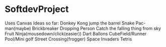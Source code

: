 # SoftdevProject
Uses Canvas
Ideas so far:
Donkey Kong jump the barrel
Snake
Pac-man(maybe)
Brickbreaker
Dropping Person
Catch the falling thing from sky
Fruit Ninja(mousedown/click(easier))
Dart Ballons
CubeField/Runner
Pool/Mini golf
Street Crossing(frogger)
Space Invaders
Tetris
